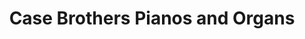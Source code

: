 ---
title: "Case Brothers Pianos and Organs"
url: /spartanburg/case-brothers-pianos-and-organs/
shop: Instrumente
---